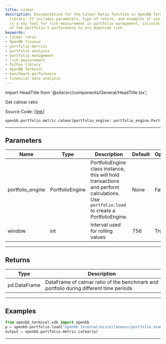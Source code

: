 ```yaml
---
title: calmar
description: Documentation for the Calmar Ratio function in OpenBB Terminal, a Python
  library. It includes parameters, type of return, and examples of use. This function
  is a key tool for risk measurement in portfolio management, calculating the ratio
  of the portfolio's performance to its downside risk.
keywords:
- calmar ratio
- OpenBB finance
- portfolio metrics
- portfolio analysis
- portfolio management
- risk measurement
- Python library
- OpenBB Terminal
- benchmark performance
- financial data analysis
---
```


import HeadTitle from '@site/src/components/General/HeadTitle.tsx';

<HeadTitle title="portfolio.metric.calmar - Reference | OpenBB SDK Docs" />

Get calmar ratio

Source Code: [[link](https://github.com/OpenBB-finance/OpenBBTerminal/tree/main/openbb_terminal/portfolio/portfolio_model.py#L1522)]

```python
openbb.portfolio.metric.calmar(portfolio_engine: portfolio_engine.PortfolioEngine, window: int = 756)
```

---

## Parameters

| Name | Type | Description | Default | Optional |
| ---- | ---- | ----------- | ------- | -------- |
| portfolio_engine | PortfolioEngine | PortfolioEngine class instance, this will hold transactions and perform calculations.<br/>Use `portfolio.load` to create a PortfolioEngine. | None | False |
| window | int | Interval used for rolling values | 756 | True |


---

## Returns

| Type | Description |
| ---- | ----------- |
| pd.DataFrame | DataFrame of calmar ratio of the benchmark and portfolio during different time periods |
---

## Examples

```python
from openbb_terminal.sdk import openbb
p = openbb.portfolio.load("openbb_terminal/miscellaneous/portfolio_examples/holdings/example.csv")
output = openbb.portfolio.metric.calmar(p)
```

---
